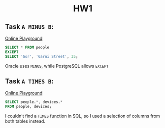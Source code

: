 <h1 align="center">HW1</h1>


## Task `A MINUS B`:

[Online Playground](https://sqlplayground.app/sandbox/67b25b4a7244bde43a360873)

```sql
SELECT * FROM people
EXCEPT
SELECT 'Gor', 'Garni Street', 35;
```

Oracle uses `MINUS`, while PostgreSQL allows `EXCEPT`


## Task `A TIMES B`:

[Online Playground](https://sqlplayground.app/sandbox/67b25b6f7244bde43a36088c)

```sql
SELECT people.*, devices.*
FROM people, devices;
```

I couldn’t find a `TIMES` function in SQL, so I used a selection of columns from both tables instead.
